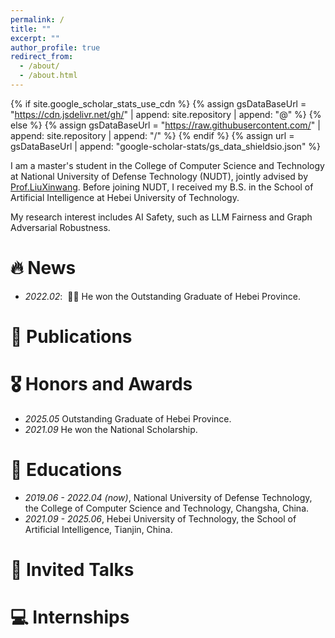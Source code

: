 ```yaml
---
permalink: /
title: ""
excerpt: ""
author_profile: true
redirect_from: 
  - /about/
  - /about.html
---
```


{% if site.google_scholar_stats_use_cdn %}
{% assign gsDataBaseUrl = "https://cdn.jsdelivr.net/gh/" | append: site.repository | append: "@" %}
{% else %}
{% assign gsDataBaseUrl = "https://raw.githubusercontent.com/" | append: site.repository | append: "/" %}
{% endif %}
{% assign url = gsDataBaseUrl | append: "google-scholar-stats/gs_data_shieldsio.json" %}

<span class='anchor' id='about-me'></span>

I am a master's student in the College of Computer Science and Technology at National University of Defense Technology (NUDT), jointly advised by [Prof.LiuXinwang](https://xinwangliu.github.io/). Before joining NUDT, I received my B.S. in the School of Artificial Intelligence at Hebei University of Technology.

My research interest includes AI Safety, such as LLM Fairness and Graph Adversarial Robustness.

# 🔥 News
- *2022.02*: &nbsp;🎉🎉 He won the Outstanding Graduate of Hebei Province.

# 📝 Publications 

# 🎖 Honors and Awards
- *2025.05* Outstanding Graduate of Hebei Province. 
- *2021.09* He won the National Scholarship. 

# 📖 Educations
- *2019.06 - 2022.04 (now)*, National University of Defense Technology, the College of Computer Science and Technology, Changsha, China. 
- *2021.09 - 2025.06*, Hebei University of Technology, the School of Artificial Intelligence, Tianjin, China. 

# 💬 Invited Talks

# 💻 Internships

